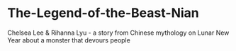 # The-Legend-of-the-Beast-Nian
Chelsea Lee &amp; Rihanna Lyu - a story from Chinese mythology on Lunar New Year about a monster that devours people 
